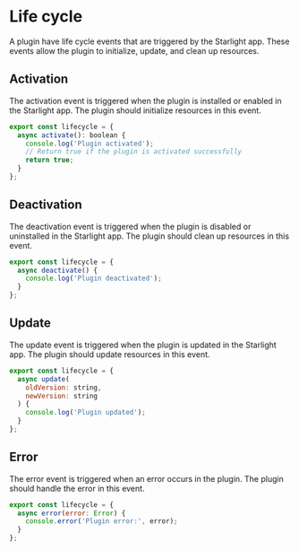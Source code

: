 # Life cycle

A plugin have life cycle events that are triggered by the Starlight app. These events allow the plugin to initialize, update, and clean up resources.

## Activation

The activation event is triggered when the plugin is installed or enabled in the Starlight app. The plugin should initialize resources in this event.

```javascript
export const lifecycle = {
  async activate(): boolean {
    console.log('Plugin activated');
    // Return true if the plugin is activated successfully
    return true;
  }
};
```

## Deactivation

The deactivation event is triggered when the plugin is disabled or uninstalled in the Starlight app. The plugin should clean up resources in this event.

```javascript
export const lifecycle = {
  async deactivate() {
    console.log('Plugin deactivated');
  }
};
```

## Update

The update event is triggered when the plugin is updated in the Starlight app. The plugin should update resources in this event.

```javascript
export const lifecycle = {
  async update(
    oldVersion: string,
    newVersion: string
  ) {
    console.log('Plugin updated');
  }
};
```

## Error

The error event is triggered when an error occurs in the plugin. The plugin should handle the error in this event.

```javascript
export const lifecycle = {
  async error(error: Error) {
    console.error('Plugin error:', error);
  }
};
```

